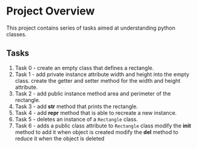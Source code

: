 
# Project Overview

This project contains series of tasks aimed at understanding python classes.

## Tasks

 1. Task 0 - create an empty class that defines a rectangle.
 2. Task 1 - add private instance attribute width and height into the empty class.
             create the getter and setter method for the width and height attribute.
 3. Task 2 - add public instance method area and perimeter of the rectangle.
 4. Task 3 - add __str__ method that prints the rectangle.
 5. Task 4 - add __repr__ method that is able to recreate a new instance.  
 6. Task 5 - deletes an instance of a ``Rectangle`` class.
 7. Task 6 - adds a public class attribute to ``Rectangle`` class
             modify the __init__ method to add it when object is created
             modify the __del__ method to reduce it when the object is deleted 
